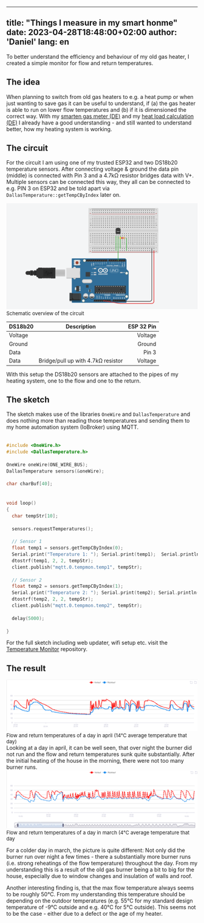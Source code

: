 

---
title: "Things I measure in my smart honme"
date: 2023-04-28T18:48:00+02:00
author: 'Daniel'
lang: en
---
To better understand the efficiency and behaviour of my old gas heater, I created a simple monitor for flow and return temperatures.  
<!--more-->

## The idea
When planning to switch from old gas heaters to e.g. a heat pump or when just wanting to save gas it can be useful to understand, 
if (a) the gas heater is able to run on lower flow temperatures and (b) if it is dimensioned the correct way. With my [smarten gas meter (DE)](/posts/2022-10-12-gaszaehler)
and my [heat load calculation (DE)](/posts/2022-10-29-heizlastberechnung) I already have a good understanding - and still wanted to understand better, how my heating system is working.

## The circuit
For the circuit I am using one of my trusted ESP32 and two DS18b20 temperature sensors. After connecting voltage & ground the data pin (middle) is connected with Pin 3 and a 4.7kΩ resistor bridges data with V+. Multiple sensors can be connected this way, they all can be connected to e.g. PIN 3 on ESP32 and be told apart via `DallasTemperature::getTempCByIndex` later on. 

<div class="gallery-grid" style="">
<figure style="font-size:small;margin:auto">
  <img src="/images/flow-return-monitor/schematics.png">
  <figcaption>Schematic overview of the circuit</figcaption>
</figure>
</div>


| DS18b20     | Description                        |       ESP 32 Pin |
|:------------|------------------------------------|-----------------:|
| Voltage     |                                    |          Voltage |
| Ground      |                                    |           Ground |
| Data        |                                    |            Pin 3 |
| Data        | Bridge/pull up with 4.7kΩ resistor |          Voltage |

With this setup the DS18b20 sensors are attached to the pipes of my heating system, one to the flow and one to the return.

## The sketch
The sketch makes use of the libraries `OneWire` and `DallasTemperature` and does nothing more than reading those temperatures and sending them to my home automation system (IoBroker) using MQTT.

```c

#include <OneWire.h>
#include <DallasTemperature.h>

OneWire oneWire(ONE_WIRE_BUS);
DallasTemperature sensors(&oneWire);

char charBuf[40];


void loop()
{
  char tempStr[10];

  sensors.requestTemperatures();

  // Sensor 1
  float temp1 = sensors.getTempCByIndex(0);
  Serial.print("Temperature 1: "); Serial.print(temp1);  Serial.println(" °C");
  dtostrf(temp1, 2, 2, tempStr); 
  client.publish("mqtt.0.tempmon.temp1", tempStr);

  // Sensor 2
  float temp2 = sensors.getTempCByIndex(1);
  Serial.print("Temperature 2: "); Serial.print(temp2); Serial.println(" °C");  
  dtostrf(temp2, 2, 2, tempStr); 
  client.publish("mqtt.0.tempmon.temp2", tempStr);

  delay(5000);

}
```

For the full sketch including web updater, wifi setup etc. visit the [Temperature Monitor](https://github.com/dnoegel/temperature-monitor) repository.

## The result

<div class="gallery-grid" style="">
<figure style="font-size:small;margin:auto">
  <img src="/images/flow-return-monitor/flow-return-april.png">
  <figcaption>Flow and return temperatures of a day in april (14°C average temperature that day)</figcaption>
</figure>
</div>
Looking at a day in april, it can be well seen, that over night the burner did not run and the flow and return temperatures sunk quite substantially. After the initial heating of the house in the morning, there were not too many burner runs. 

<div class="gallery-grid" style="">
<figure style="font-size:small;margin:auto">
  <img src="/images/flow-return-monitor/flow-return-march.png">
  <figcaption>Flow and return temperatures of a day in march (4°C average temperature that day</figcaption>
</figure>
</div>

For a colder day in march, the picture is quite different: Not only did the burner run over night a few times - there a substantially more burner runs (i.e. strong reheatings of the flow temperature) throughout the day. From my understanding this is a result of the old gas burner being a bit to big for the house, especially due to window changes and insulation of walls and roof. 

Another interesting finding is, that the max flow temperature always seems to be roughly 50°C. From my understanding this temperature should be depending on the outdoor temperatures (e.g. 55°C for my standard design temperature of -9°C outside and e.g. 40°C for 5°C outside). This seems not to be the case - either due to a defect or the age of my heater. 